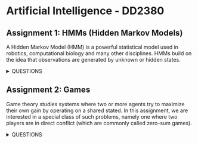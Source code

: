 # Artificial Intelligence - DD2380

## Assignment 1: HMMs (Hidden Markov Models)

A Hidden Markov Model (HMM) is a powerful statistical model used in robotics, computational biology and many other disciplines. HMMs build on the idea that observations are generated by unknown or hidden states.

<details>
  <summary>QUESTIONS</summary>
  
### HMM0 - Next Observation Distribution
<details>
  <summary>Show more</summary>
In this task you should show that you know how to predict how the system will evolve over time and estimate the probability for different emissions / events in the system i.e. what can be observed from the HMM. You will be given the state probability distribution (i.e. the probability that the system is in each of the N states), the transition matrix (i.e. the matrix that gives the probability to transition from one state to another) and the emission matrix (i.e. the matrix that gives the probability for the different emissions / events / observations given a certain state).

More specifically, given the current state probability distribution what is the probabity for the different emissions after the next transition (i.e. after the system has made a single transition)?

#### Input
You will be given three matrices (in this order); transition matrix, emission matrix, and initial state probability distribution. The initial state probability distribution is a row vector encoded as a matrix with only one row. Each matrix is given on a separate line with the number of rows and columns followed by the matrix elements (ordered row by row). Note that the rows and column size can be different from the sample input.

#### Output
You should output the emission probability distribution on a single line in the same matrix format, including the dimensions.
</details>

### HMM1 - Probability of Emission Sequence
<details>
  <summary>Show more</summary>
In this task you should show that you know how to calculate the probability to observe a certain emission sequence given a HMM model. You will be given the HMM model and a sequence of observations (aka emissions, events, etc) and your task is to calculate the probability for this sequence.

#### Input
You will be given three matrices; transition matrix, emission matrix, and initial state probability distribution followed by the number of emissions and the sequence of emissions itself. The initial state probability distribution is a row vector encoded as a matrix with only one row. Each matrix is given on a separate line with the number of rows and columns followed by the matrix elements (ordered row by row). Note that the rows and column size can be different from the sample input. It is assumed that there are M different discrete emission types and these are indexed 0 through M-1 in the emission sequence. For example, if there were M=3 possible different emissions (could be the three colours red, green and blue for example), they would be identified by 0, 1 and 2 in the emission sequence.

#### Output
You should output the probability of the given sequence as a single scalar.
</details>

### HMM2 - Estimate Sequence of States
<details>
  <summary>Show more</summary>
In this task you should show that you know how to calculate the most likely sequence of (hidden) states that the system moves through given an emission sequence and an HMM model.

#### Input
You will be given three matrices; transition matrix, emission matrix, and initial state probability distribution followed by the number of emissions and the sequence of emissions itself. The initial state probability distribution is a row vector encoded as a matrix with only one row. Each matrix is given on a separate line with the number of rows and columns followed by the matrix elements (ordered row by row). Note that the rows and column size can be different from the sample input. It is assumed that there are M different discrete emission types and these are indexed 0 through M-1 in the emission sequence. For example, if there were M=3 possible different emissions (could be the three colours red, green and blue for example), they would be identified by 0, 1 and 2 in the emission sequence.

#### Output
You should output the most probable sequence of states as zero-based indices separated by spaces. Do not output the length of the sequence.
</details>

### HMM3 - Estimate Model
<details>
  <summary>Show more</summary>
In this task you should show that you know how to estimate the model parameters for an HMM. You will be given a starting guess of a HMM (transition matrix, emission matrix and initial state probability distribution) and a sequence of emissions and you should train the HMM to maximize the probability of observing the given sequence of emissions.

#### Input
You will be given a starting guess of the three matrices; transition matrix, emission matrix, and initial state probability distribution followed by the number of emissions and the sequence of emissions itself. The initial state probability distribution is a row vector encoded as a matrix with only one row. Each matrix is given on a separate line with the number of rows and columns followed by the matrix elements (ordered row by row). Note that the rows and column size can be different from the sample input. It is assumed that there are M different discrete emission types and these are indexed 0 through M-1 in the emission sequence. For example, if there were M=3 possible different emissions (could be the three colours red, green and blue for example), they would be identified by 0, 1 and 2 in the emission sequence.

#### Output
You should output the estimated transition matrix and emission matrix on one line each in the same matrix format as they were given, including the dimensions. Do not output the estimated initial state probability distribution.
</details>

### Duck Hunt: 
<details>
  <summary>Show more</summary>
  
Though this is a one person version of the game, the game was originally meant for 2-6 players and was designed as a Nintendo TV-video game. The controllers were plastic guns with light sensors that could be aimed at the television to "shoot" the ducks on the TV screen.

This version of Duck Hunt is a generalized version of the original game: there is a sky with birds flying. The birds fly around the sky until they are shot down. The player has to observe the flight patterns of the birds and predict their next move in order to shoot them down. If the prediction is correct, the player will hit the bird and gain one point. If the prediction is wrong the player will miss the bird and lose one point. The game is over when all birds are shot down or when the time runs out.

We have also added different species of birds which behave differently in the air. Most birds give one point when shot, but one of the species is very rare and will hurt your score seriously if you shoot it. The species are identified after each round. In order to prioritize your targets you will need to identify them during flight.

The players may also bet on the species of each bird after each round finishes. The players will get one point for each correct guess and lose one point for each incorrect guess. Guessing is optional, you will choose to guess or not for each bird. The score will be unaffected if no guessing is made. You will get to know the correct species for each bird you make a guess on regardless of whether your guess was correct or not.

#### AI Perspective
This version of the game can be broken down into three main, dependent, topics:

1) Predicting the flight trajectory of the birds so that they can be shot down.

2) Make decisions to shoot or not based on the confidence of prediction of bird species and flight trajectory.

3) Identifying the bird species to avoid forbidden targets and maximize score.

Tip: Focus on predicting the movement of a single bird using a HMM. This is the building block to solve the entire homework.
  
#### Gameplay specifics
The sky is considered flat and the birds can move in the eight basic directions (up, down, left, right, up-left, up-right, down-left, down-right). Some birds can also stop mid-air and hover. They do not have absolute positions as far as you are concerned. Only the direction of the movement is important. Every bird in the sky makes a move for every discrete time step that the game runs. No moves are reported for birds that have been shot.

The birds have different flight patterns. A particular species displays only a few flight patterns and different species may have different variations of them. The patterns may look like this:

- Migrating: The bird will fly mostly in one direction. Different species may migrate in different directions but all birds of the same species will migrate in the same direction in a given environment.

- Circling: The bird gains height by flying up-left or up-right.

- Hunting: The bird dives or flies horizontally back and forth to hunt insects.

- Drilling: To impress on the opposite sex, the bird makes cool tricks in the air. Different species have different drills.

- Zig-zag: This is an erratic flight pattern. The bird flies in different directions to avoid predators.

The goal of the game is to shoot all birds except black storks. The game is divided into several environments with several rounds of shooting. The different environments contains different distributions of birds and the birds may also behave differently in different environment.

There will be up to 10 rounds in each environment. Each round contains 1-20 birds and goes on for 100 time steps. The round will end when all birds are shot or when time runs out. If you hit a black stork, you can not play any more rounds in that environment and all your points from that environment will be lost. You will still keep your score from the other environments and may continue to the next. The program will be restarted between each environment, so you cannot transfer any information between them.
  
#### Input
Your interface with the judge is the player class.

The shoot method of the player class will be called for each time step. The guess method will be called after a round ends. The game state and a deadline are passed as parameters to these functions. The game state contains the birds and their movements so far. The deadline can be used to avoid timeouts.

The guess method of the player class is called after each round. The final game state of a round is passed as a parameter along with a deadline.

The reveal function of the player class is called after guessing, and will reveal the species for the birds you made guesses for.

#### Output
The skeleton handles all the output for you. Avoid using stdin and stdout. (Use stderr for debugging.)
  
#### Run code
To run on computer labs do the following:

1) COMPILE: javac *.java

2) CREATE PIPE: mkfifo /tmp/player2server /tmp/server2player

3) RUN: java Main server < /tmp/player2server | java Main verbose > /tmp/player2server
</details>
</details>

## Assignment 2: Games

Game theory studies systems where two or more agents try to maximize their own gain by operating on a shared stated.  In this assignment, we are interested in a special class of such problems, namely one where two players are in direct conflict (which are commonly called zero-sum games).

<details>
  <summary>QUESTIONS</summary>
  
### 2D Tic-tac-toe
<details>
  <summary>Show more</summary>
In this problem, you will implement a program that plays the game of Tic-Tac-Toe. Your goal is to implement a strategy that allows your program to win (or not lose) as often as possible. You will be provided a skeleton which generates a list of valid moves for you to choose from (see section ).

There is an square board H, consisting of 16 cells. Two players, X and Y, take turns marking blank cells in H. The first player to mark 4 cells along a row wins. Here by a row we mean any 4 cells, whose centres lie along a straight line in H. So, any horizontal, vertical and diagonal row is winning.

In this assignment, our goal is to find the best possible move for player X given a particular state of the game.

#### Assignment
Your assignment consists of writing a program that plays tic-tac-toe as player X.

However, you are not going to start from scratch. You will receive a skeleton in Java or C++, which will take care of board representation, and calculating the possible moves from each board position. This way, you can focus on implementing the strategy for deciding which is the best move to make, where the core AI lies for this problem.
</details>

### 3D Tic-tac-toe
<details>
  <summary>Show more</summary>
In this problem, you will implement a program that plays the game of Tic-Tac-Toe. Your goal is to implement a strategy that allows your program to win (or not lose) as often as possible. You will be provided a skeleton which generates a list of valid moves for you to choose from (see section ).

In this assignment we consider a special case of 3-dimensional generalization of Tic-Tac-Toe game. The rules are simple. There is a 3-dimensional hypercube H, consisting of 43 cells. Two players, X and Y, take turns marking blank cells in H. The first player to mark 4 cells along a row wins. Here by a row we mean any 4 cells, whose centres lie along a straight line in H. Winning rows lie along the 48 orthogonal rows (those which are parallel to one of the edges of the cube), the 24 diagonal rows, or the 4 main diagonals of the cube, making 76 winning rows in total. Player X always starts the game.

In this assignment, our goal is to find the best possible move for player X given a particular state of the game.

#### Assignment
Your assignment consists of writing a program that plays tic-tac-toe as one of the players.

However, you are not going to start from scratch. You will receive a skeleton in Java or C++, which will take care of board representation, and calculating the possible moves from each board position. This way, you can focus on implementing the strategy for deciding which is the best move to make, where the core AI lies for this problem.
</details>

### Checkers
<details>
  <summary>Show more</summary>
In this problem, you will implement a program that plays the game of checkers (also known as English draughts). Your goal is to implement a strategy that allows your program to win (or not lose) as often as possible. You will be provided a skeleton which generates a list of valid moves for you to choose from (see section 2).

The game of checkers is played by two players, on opposite sides of a squared board. Each player has twelve pieces, which can move diagonally. The goal of the game is to leave your opponent without any movement possibility. This is achieved usually by capturing all of the opponents pieces by jumping over them.

#### Board and pieces
The board is square, containing 8x8 square cells. Cells are alternatively colored white and green, with the lower left corner colored green. Cells connected by a corner share the same color. Only green cells are used in the game.

The game starts with red (or black) pieces in the top three rows, and white pieces in the bottom three rows (see Figure 1). The red player controls the red pieces and the white player controls the white pieces.

The initial board layout can be seen in figure 1.

There are two kinds of pieces: normal pieces, and kings. Initially, all pieces are normal, but any piece that reaches the last row will become a king.

#### Valid moves
The players move in turns, alternately. Red player first. In their own turn, a player can move one of their own pieces. All movements are performed diagonally, which means that since all pieces start in green cells, they will always stay in green cells.

Normal pieces can only move forwards (downwards for red pieces, upwards for white pieces). Kings can move in any diagonal direction.

You have one second to make a move.

There are two types of moves:

1) Normal move
Pieces can be moved diagonally forward, to an adjacent empty square in the next row. Kings can also move backward, to an empty square in the previous row.
2) Jumping
If the adjacent square in the next row is occupied by an opponent’s piece, and the square immediately and directly opposite that square is empty, the piece can “jump” over the opponent’s piece. Normal pieces can only jump forward, while kings can also jump backward. The piece that is jumped over is captured and removed from the board. It is possible to perform multiple jumps in the same turn, if when the piece lands, there is another immediate piece that can be jumped, even if the jump is in a different direction.
Jumping is mandatory: whenever it is possible to perform a jump, it is not possible to perform a normal move. When more than one jump or multiple jump is available, the player can choose which piece to jump with, and which sequence of jumps to perform. It is not necessary to perform the multiple jump that captures the most pieces. However, it is mandatory to perform all the jumps in the chosen sequence: the moved piece cannot end in a position where another jump would be possible.

If a piece moves into the last row, that piece is “crowned” and becomes a king. The piece that becomes a king after a jump, cannot immediately jump backward over another piece.

#### End of game
A player wins by capturing all the opponent’s pieces, or by leaving the opponent with no valid moves. If no pieces are captured for 50 turns (25 of each player), the game is considered a draw.

#### Assignment
Your assignment consists of writing a program that plays checkers as one of the players.

</details>

</details>
